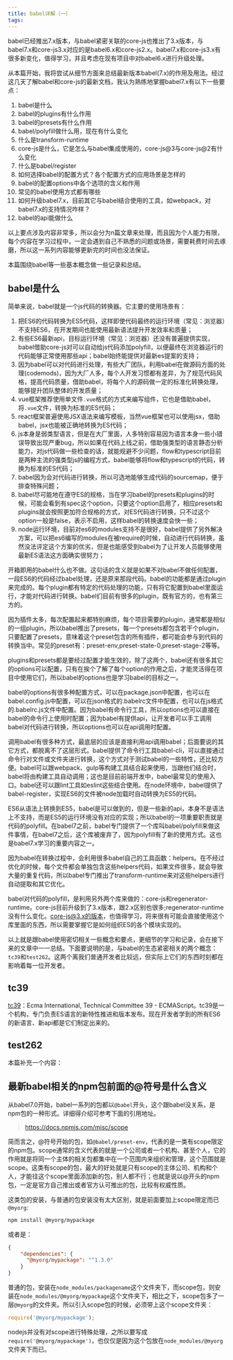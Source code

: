 ```yaml
---
title: babel详解（一）
tags:
---
```


babel已经推出7.x版本，与babel紧密关联的core-js也推出了3.x版本，与babel7.x和core-js3.x对应的是babel6.x和core-js2.x。babel7.x和core-js3.x有很多新变化，值得学习，并且考虑在现有项目中对babel6.x进行升级处理。

从本篇开始，我将尝试从细节方面来总结最新版本babel(7.x)的作用及用法。经过这几天了解babel和core-js的最新文档，我认为熟练地掌握babel7.x有以下一些要点：
<!-- more -->
1. babel是什么
2. babel的plugins有什么作用
3. babel的presets有什么作用
4. babel/polyfill做什么用，现在有什么变化
5. 什么是transform-runtime
6. core-js是什么，它是怎么与babel集成使用的，core-js@3与core-js@2有什么变化
7. 什么是babel/register
8. 如何选择babel的配置方式？各个配置方式的应用场景是怎样的
9. babel的配置options中各个选项的含义和作用
10. 常见的babel使用方式都有哪些
11. 如何升级babel7.x，目前其它与babel结合使用的工具，如webpack，对babel7.x的支持情况咋样？
12. babel的api能做什么

以上要点涉及内容非常多，所以会分为n篇文章来处理，而且因为个人能力有限，每个内容在学习过程中，一定会遇到自己不熟悉的问题或场景，需要耗费时间去琢磨，所以这一系列内容能够更新完的时间也没法保证。

本篇围绕babel等一些基本概念做一些记录和总结。

## babel是什么
简单来说，babel就是一个js代码的转换器。它主要的使用场景有：
1. 把ES6的代码转换为ES5代码，这样即使代码最终的运行环境（常见：浏览器）不支持ES6，在开发期间也能使用最新语法提升开发效率和质量；
2. 有些ES6最新api，目标运行环境（常见：浏览器）还没有普遍提供实现，babel借助core-js对可以自动给js代码添加polyfill，以便最终在浏览器运行的代码能够正常使用那些api；babel始终能提供对最新es提案的支持；
3. 因为babel可以对代码进行处理，有些大厂团队，利用babel在做源码方面的处理(codemods)，因为大厂人多，每个人开发习惯都有差异，为了规范代码风格，提高代码质量，借助babel，将每个人的源码做一定的标准化转换处理，能够提升团队整体的开发质量；
4. vue框架推荐使用单文件`.vue`格式的方式来编写组件，它也是借助babel，将`.vue`文件，转换为标准的ES代码；
5. react框架普遍使用JSX语法来编写模板，当然vue框架也可以使用jsx，借助babel，jsx也能被正确地转换为ES代码；
6. js本身是弱类型语言，但是在大厂里面，人多特别容易因为语言本身一些小错误导致出现严重bug，所以如果在代码上线之前，借助强类型的语言静态分析能力，对js代码做一些检查的话，就能规避不少问题，flow和typescript目前是两种主流的强类型js的编程方式，babel能够将flow和typescript的代码，转换为标准的ES代码；
7. babel因为会对代码进行转换，所以可选地能够生成代码的sourcemap，便于排查特殊问题；
8. babel尽可能地在遵守ES的规格，当在学习babel的presets和plugins的时候，可能会看到有spec这个option，只要这个option启用了，相应presets和plugins就会按照更加符合规格的方式，对ES代码进行转换，只不过这个option一般是false，表示不启用，这样babel的转换速度会快一些；
9. node运行环境，目前对es6的modules支持不是很好，babel提供了另外解决方案，可以把es6编写的modules在被require的时候，自动进行代码转换，虽然没法评定这个方案的优劣，但是也能感受到babel为了让开发人员能够使用最新ES语法这方面确实很努力；

开箱即用的babel什么也不做。这句话的含义就是如果不对babel不做任何配置，一段ES6的代码经过babel处理，还是原来那段代码。babel的功能都是通过plugin来完成的。每个plugin都有特定的代码处理的功能，只有将它配置到babel里面运行，才能对代码进行转换。babel们目前有很多的plugin，既有官方的，也有第三方的。

因为插件太多，每次配置起来都特别麻烦，每个项目需要的plugin，通常都是相似的一组plugin，所以babel推出了presets，每一个presets都包含若干个plugin，只要配置了presets，意味着这个preset包含的所有插件，都可能会参与到代码的转换当中。常见的preset有：preset-env,preset-state-0,preset-stage-2等等。

plugins和presets都是要经过配置才能生效的，除了这两个，babel还有很多其它的options可以配置，只有在挨个了解了每个option的作用之后，才能灵活得在项目中使用它们，所以babel的options也是学习babel的目标之一。

babel的options有很多种配置方式，可以在package.json中配置，也可以在babel.config.js中配置，可以在json格式的.babelrc文件中配置，也可以在js格式的.babelrc.js文件中配置。因为babel有命令行工具，所以options也可以直接在babel的命令行上使用时配置；因为babel有提供api，让开发者可以手工调用babel对代码进行转换，所以options也可以在api调用时配置。

调用babel有很多种方式，最底层的应该是直接利用api调用babel；后面要说的其它方式，都脱离不了这层形式。babel提供了命令行工具babel-cli，可以直接通过命令行对文件或文件夹进行转换，这个方式对于测试babel的一些特性，还比较方便。babel可以跟webpack、gulp等构建工具结合起来使用，当跟他们结合时，babel将由构建工具自动调用；这也是目前前端开发中，babel最常见的使用入口。babel还可以跟lint工具如eslint这些结合使用。在node环境中，babel提供了babel-register，实现ES6的文件被node加载时自动转换为ES5的代码。

ES6从语法上转换到ES5，babel是可以做到的，但是一些新的api，本身不是语法上不支持，而是ES5的运行环境没有对应的实现；所以babel的一项重要职责就是代码的polyfill。在babel7之前，babel专门提供了一个库叫babel/polyfill来做这件事情，在babel7之后，这个库被废弃了，因为polyfill有了新的使用方式。这也是babel7.x学习的重要内容之一。

因为babel在转换过程中，会利用很多babel自己的工具函数：helpers。在不经过优化的时候，每个文件都会单独包含这些helpers代码，如果文件很多，就会导致大量的重复代码，所以babel专门推出了transform-runtime来对这些helpers进行自动提取和其它优化。

babel对代码的polyfill，是利用另外两个库来做的：core-js和regenerator-runtime。core-js目前升级到了3.x版本，跟2.x区别也很多;regenerator-runtime没有什么变化。core-js@3.x的版本，也值得学习，将来很有可能会直接使用这个库里面的东西，所以需要掌握它是如何组织ES的各个模块实现的。

以上就是跟babel使用密切相关一些概念和要点，更细节的学习和记录，会在接下来的文章中一一总结。下面要说明的是，与babel的生态紧密相关的两个概念：`tc39`和`test262`。这两个离我们普通开发者比较远，但实际上它们的东西时刻都在影响着每一位开发者。

## tc39
[tc39](https://github.com/tc39)：Ecma International, Technical Committee 39 - ECMAScript。tc39是一个机构，专门负责ES语言的新特性推进和版本发布。现在开发者学到的所有ES6的新语言、新api都是它们制定出来的。



## test262


本篇补充一个内容：
## 最新babel相关的npm包前面的@符号是什么含义
从babel7.0开始，babel一系列的包都以`@babel`开头，这个跟babel没关系，是npm包的一种形式。详细得介绍可参考下面的引用地址。
> https://docs.npmjs.com/misc/scope

简而言之，@符号开始的包，如`@babel/preset-env`，代表的是一类有scope限定的npm包。scope通常的含义代表的就是一个公司或者一个机构、甚至个人，它的作用就是将同一个主体的相关包都集中在一个范围内来组织和管理，这个范围就是scope。这类有scope的包，最大的好处就是只有scope的主体公司、机构和个人，才能往这个scope里面添加新的包，别人都不行；也就是说以@开头的npm包，一定是官方自己推出或者官方认可推出的包，比较有权威性质。

这类包的安装，与普通的包安装没有太大区别，就是前面要加上scope限定而已`@myorg`:
```bash
npm install @myorg/mypackage
```
或者是：
```json
{
    "dependencies": {
      "@myorg/mypackage": "^1.3.0"
    }
}
```
普通的包，安装在`node_modules/packagename`这个文件夹下，而scope包，则安装在`node_modules/@myorg/mypackage`这个文件夹下，相比之下，scope包多了一层`@myorg`的文件夹。所以引入scope包的时候，必须带上这个scope文件夹：
```js
require('@myorg/mypackage');
```
nodejs并没有对scope进行特殊处理，之所以要写成`require('@myorg/mypackage')`，也仅仅是因为这个包放在`node_modules/@myorg`文件夹下而已。
